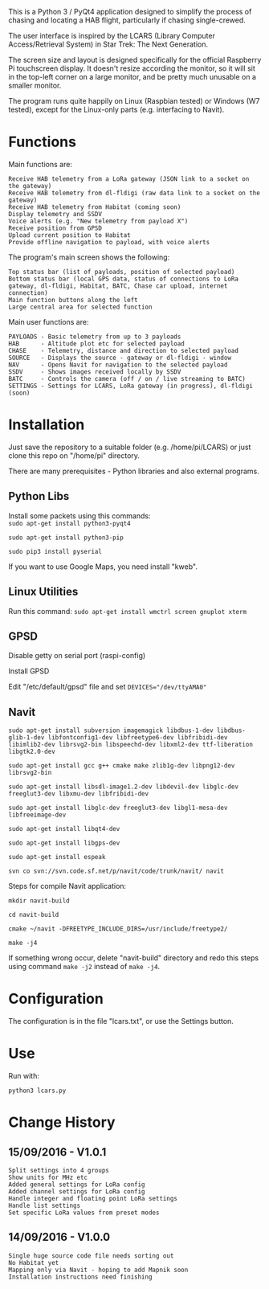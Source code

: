 This is a Python 3 / PyQt4 application designed to simplify the process of chasing and locating a HAB flight, particularly if chasing single-crewed.

The user interface is inspired by the LCARS (Library Computer Access/Retrieval System) in Star Trek: The Next Generation.

The screen size and layout is designed specifically for the official Raspberry Pi touchscreen display.  It doesn't resize according the monitor,
so it will sit in the top-left corner on a large monitor, and be pretty much unusable on a smaller monitor.

The program runs quite happily on Linux (Raspbian tested) or Windows (W7 tested), except for the Linux-only parts (e.g. interfacing to Navit).

Functions
=========

Main functions are:

	Receive HAB telemetry from a LoRa gateway (JSON link to a socket on the gateway)
	Receive HAB telemetry from dl-fldigi (raw data link to a socket on the gateway)
	Receive HAB telemetry from Habitat (coming soon)
	Display telemetry and SSDV
	Voice alerts (e.g. "New telemetry from payload X")
	Receive position from GPSD
	Upload current position to Habitat
	Provide offline navigation to payload, with voice alerts

The program's main screen shows the following:

	Top status bar (list of payloads, position of selected payload)
	Bottom status bar (local GPS data, status of connections to LoRa gateway, dl-fldigi, Habitat, BATC, Chase car upload, internet connection)
	Main function buttons along the left
	Large central area for selected function
	

Main user functions are:

	PAYLOADS - Basic telemetry from up to 3 payloads
	HAB      - Altitude plot etc for selected payload
	CHASE    - Telemetry, distance and direction to selected payload
	SOURCE   - Displays the source - gateway or dl-fldigi - window
	NAV      - Opens Navit for navigation to the selected payload
	SSDV     - Shows images received locally by SSDV
	BATC     - Controls the camera (off / on / live streaming to BATC)
	SETTINGS - Settings for LCARS, LoRa gateway (in progress), dl-fldigi (soon)
	

Installation
============

Just save the repository to a suitable folder (e.g. /home/pi/LCARS) or just clone this repo on "/home/pi" directory.

There are many prerequisites - Python libraries and also external programs.

Python Libs
-----------

Install some packets using this commands:  
`sudo apt-get install python3-pyqt4`

`sudo apt-get install python3-pip`

`sudo pip3 install pyserial`

If you want to use Google Maps, you need install "kweb". 


Linux Utilities
---------------

Run this command:
`sudo apt-get install wmctrl screen gnuplot xterm`


GPSD
----

Disable getty on serial port (raspi-config)

Install GPSD

Edit "/etc/default/gpsd" file and set `DEVICES="/dev/ttyAMA0"`


Navit
-----

`sudo apt-get install subversion imagemagick libdbus-1-dev libdbus-glib-1-dev libfontconfig1-dev libfreetype6-dev libfribidi-dev libimlib2-dev librsvg2-bin libspeechd-dev libxml2-dev ttf-liberation libgtk2.0-dev`

`sudo apt-get install gcc g++ cmake make zlib1g-dev libpng12-dev librsvg2-bin`

`sudo apt-get install libsdl-image1.2-dev libdevil-dev libglc-dev freeglut3-dev libxmu-dev libfribidi-dev`

`sudo apt-get install libglc-dev freeglut3-dev libgl1-mesa-dev libfreeimage-dev`

`sudo apt-get install libqt4-dev`

`sudo apt-get install libgps-dev`

`sudo apt-get install espeak`

`svn co svn://svn.code.sf.net/p/navit/code/trunk/navit/ navit`

Steps for compile Navit application: 

`mkdir navit-build`

`cd navit-build`

`cmake ~/navit -DFREETYPE_INCLUDE_DIRS=/usr/include/freetype2/`

`make -j4`

If something wrong occur, delete "navit-build" directory and redo this steps using command `make -j2` instead of `make -j4`.



Configuration
=============

The configuration is in the file "lcars.txt", or use the Settings button.


Use
===

Run with:

	python3 lcars.py


Change History
==============

15/09/2016 - V1.0.1
-------------------

	Split settings into 4 groups
	Show units for MHz etc
	Added general settings for LoRa config
	Added channel settings for LoRa config
	Handle integer and floating point LoRa settings
	Handle list settings
	Set specific LoRa values from preset modes
	

14/09/2016 - V1.0.0
-------------------

	Single huge source code file needs sorting out
	No Habitat yet
	Mapping only via Navit - hoping to add Mapnik soon
	Installation instructions need finishing

	
